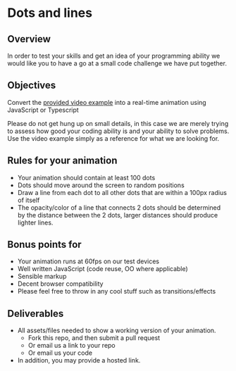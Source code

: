 # Dots and lines

## Overview

In order to test your skills and get an idea of your programming ability we would like you to have a go at a small code challenge we have put together.

## Objectives

Convert the [provided video example](../master/video-example.mov) into a real-time animation using JavaScript or Typescript

Please do not get hung up on small details, in this case we are merely trying to assess how good your coding ability is and your ability to solve problems.  Use the video example simply as a reference for what we are looking for.


## Rules for your animation

- Your animation should contain at least 100 dots
- Dots should move around the screen to random positions
- Draw a line from each dot to all other dots that are within a 100px radius of itself
- The opacity/color of a line that connects 2 dots should be determined by the distance between the 2 dots, larger distances should produce lighter lines.

## Bonus points for

- Your animation runs at 60fps on our test devices
- Well written JavaScript (code reuse, OO where applicable)
- Sensible markup
- Decent browser compatibility
- Please feel free to throw in any cool stuff such as transitions/effects

## Deliverables
- All assets/files needed to show a working version of your animation.
	- Fork this repo, and then submit a pull request
	- Or email us a link to your repo
	- Or email us your code
- In addition, you may provide a hosted link.


